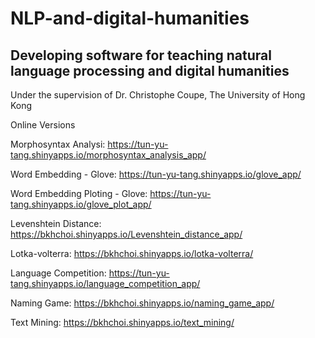 # NLP-and-digital-humanities

## Developing software for teaching natural language processing and digital humanities

Under the supervision of Dr. Christophe Coupe, The University of Hong Kong

Online Versions

Morphosyntax Analysi: 
https://tun-yu-tang.shinyapps.io/morphosyntax_analysis_app/

Word Embedding - Glove:
https://tun-yu-tang.shinyapps.io/glove_app/

Word Embedding Ploting - Glove:
https://tun-yu-tang.shinyapps.io/glove_plot_app/

Levenshtein Distance: 
https://bkhchoi.shinyapps.io/Levenshtein_distance_app/

Lotka-volterra:
https://bkhchoi.shinyapps.io/lotka-volterra/

Language Competition:
https://tun-yu-tang.shinyapps.io/language_competition_app/

Naming Game: 
https://bkhchoi.shinyapps.io/naming_game_app/

Text Mining: 
https://bkhchoi.shinyapps.io/text_mining/
